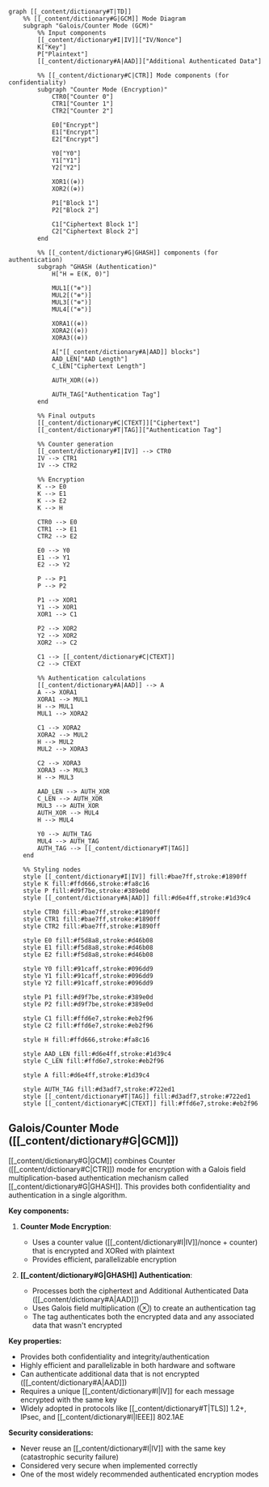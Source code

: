 ```mermaid
graph [[_content/dictionary#T|TD]]
    %% [[_content/dictionary#G|GCM]] Mode Diagram
    subgraph "Galois/Counter Mode (GCM)"
        %% Input components
        [[_content/dictionary#I|IV]]["IV/Nonce"]
        K["Key"]
        P["Plaintext"]
        [[_content/dictionary#A|AAD]]["Additional Authenticated Data"]

        %% [[_content/dictionary#C|CTR]] Mode components (for confidentiality)
        subgraph "Counter Mode (Encryption)"
            CTR0["Counter 0"]
            CTR1["Counter 1"]
            CTR2["Counter 2"]

            E0["Encrypt"]
            E1["Encrypt"]
            E2["Encrypt"]

            Y0["Y0"]
            Y1["Y1"]
            Y2["Y2"]

            XOR1((⊕))
            XOR2((⊕))

            P1["Block 1"]
            P2["Block 2"]

            C1["Ciphertext Block 1"]
            C2["Ciphertext Block 2"]
        end

        %% [[_content/dictionary#G|GHASH]] components (for authentication)
        subgraph "GHASH (Authentication)"
            H["H = E(K, 0)"]

            MUL1[("⊗")]
            MUL2[("⊗")]
            MUL3[("⊗")]
            MUL4[("⊗")]

            XORA1((⊕))
            XORA2((⊕))
            XORA3((⊕))

            A["[[_content/dictionary#A|AAD]] blocks"]
            AAD_LEN["AAD Length"]
            C_LEN["Ciphertext Length"]

            AUTH_XOR((⊕))

            AUTH_TAG["Authentication Tag"]
        end

        %% Final outputs
        [[_content/dictionary#C|CTEXT]]["Ciphertext"]
        [[_content/dictionary#T|TAG]]["Authentication Tag"]

        %% Counter generation
        [[_content/dictionary#I|IV]] --> CTR0
        IV --> CTR1
        IV --> CTR2

        %% Encryption
        K --> E0
        K --> E1
        K --> E2
        K --> H

        CTR0 --> E0
        CTR1 --> E1
        CTR2 --> E2

        E0 --> Y0
        E1 --> Y1
        E2 --> Y2

        P --> P1
        P --> P2

        P1 --> XOR1
        Y1 --> XOR1
        XOR1 --> C1

        P2 --> XOR2
        Y2 --> XOR2
        XOR2 --> C2

        C1 --> [[_content/dictionary#C|CTEXT]]
        C2 --> CTEXT

        %% Authentication calculations
        [[_content/dictionary#A|AAD]] --> A
        A --> XORA1
        XORA1 --> MUL1
        H --> MUL1
        MUL1 --> XORA2

        C1 --> XORA2
        XORA2 --> MUL2
        H --> MUL2
        MUL2 --> XORA3

        C2 --> XORA3
        XORA3 --> MUL3
        H --> MUL3

        AAD_LEN --> AUTH_XOR
        C_LEN --> AUTH_XOR
        MUL3 --> AUTH_XOR
        AUTH_XOR --> MUL4
        H --> MUL4

        Y0 --> AUTH_TAG
        MUL4 --> AUTH_TAG
        AUTH_TAG --> [[_content/dictionary#T|TAG]]
    end

    %% Styling nodes
    style [[_content/dictionary#I|IV]] fill:#bae7ff,stroke:#1890ff
    style K fill:#ffd666,stroke:#fa8c16
    style P fill:#d9f7be,stroke:#389e0d
    style [[_content/dictionary#A|AAD]] fill:#d6e4ff,stroke:#1d39c4

    style CTR0 fill:#bae7ff,stroke:#1890ff
    style CTR1 fill:#bae7ff,stroke:#1890ff
    style CTR2 fill:#bae7ff,stroke:#1890ff

    style E0 fill:#f5d8a8,stroke:#d46b08
    style E1 fill:#f5d8a8,stroke:#d46b08
    style E2 fill:#f5d8a8,stroke:#d46b08

    style Y0 fill:#91caff,stroke:#096dd9
    style Y1 fill:#91caff,stroke:#096dd9
    style Y2 fill:#91caff,stroke:#096dd9

    style P1 fill:#d9f7be,stroke:#389e0d
    style P2 fill:#d9f7be,stroke:#389e0d

    style C1 fill:#ffd6e7,stroke:#eb2f96
    style C2 fill:#ffd6e7,stroke:#eb2f96

    style H fill:#ffd666,stroke:#fa8c16

    style AAD_LEN fill:#d6e4ff,stroke:#1d39c4
    style C_LEN fill:#ffd6e7,stroke:#eb2f96

    style A fill:#d6e4ff,stroke:#1d39c4

    style AUTH_TAG fill:#d3adf7,stroke:#722ed1
    style [[_content/dictionary#T|TAG]] fill:#d3adf7,stroke:#722ed1
    style [[_content/dictionary#C|CTEXT]] fill:#ffd6e7,stroke:#eb2f96
```

## Galois/Counter Mode ([[_content/dictionary#G|GCM]])

[[_content/dictionary#G|GCM]] combines Counter ([[_content/dictionary#C|CTR]]) mode for encryption with a Galois field multiplication-based authentication mechanism called [[_content/dictionary#G|GHASH]]. This provides both confidentiality and authentication in a single algorithm.

**Key components:**

1. **Counter Mode Encryption**:
   - Uses a counter value ([[_content/dictionary#I|IV]]/nonce + counter) that is encrypted and XORed with plaintext
   - Provides efficient, parallelizable encryption

2. **[[_content/dictionary#G|GHASH]] Authentication**:
   - Processes both the ciphertext and Additional Authenticated Data ([[_content/dictionary#A|AAD]])
   - Uses Galois field multiplication (⊗) to create an authentication tag
   - The tag authenticates both the encrypted data and any associated data that wasn't encrypted

**Key properties:**
- Provides both confidentiality and integrity/authentication
- Highly efficient and parallelizable in both hardware and software
- Can authenticate additional data that is not encrypted ([[_content/dictionary#A|AAD]])
- Requires a unique [[_content/dictionary#I|IV]] for each message encrypted with the same key
- Widely adopted in protocols like [[_content/dictionary#T|TLS]] 1.2+, IPsec, and [[_content/dictionary#I|IEEE]] 802.1AE

**Security considerations:**
- Never reuse an [[_content/dictionary#I|IV]] with the same key (catastrophic security failure)
- Considered very secure when implemented correctly
- One of the most widely recommended authenticated encryption modes 
